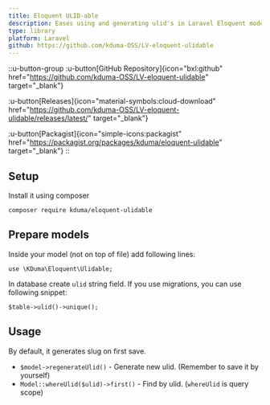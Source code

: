 ```yaml
---
title: Eloquent ULID-able
description: Eases using and generating ulid's in Laravel Eloquent models.
type: library
platform: Laravel
github: https://github.com/kduma-OSS/LV-eloquent-ulidable
---
```


::u-button-group
:u-button[GitHub Repository]{icon="bxl:github" href="https://github.com/kduma-OSS/LV-eloquent-ulidable" target="_blank"}

:u-button[Releases]{icon="material-symbols:cloud-download" href="https://github.com/kduma-OSS/LV-eloquent-ulidable/releases/latest/" target="_blank"}

:u-button[Packagist]{icon="simple-icons:packagist" href="https://packagist.org/packages/kduma/eloquent-ulidable" target="_blank"}
::

## Setup
Install it using composer

    composer require kduma/eloquent-ulidable

## Prepare models
Inside your model (not on top of file) add following lines:

    use \KDuma\Eloquent\Ulidable;

In database create `ulid` string field. If you use migrations, you can use following snippet:

    $table->ulid()->unique();

## Usage
By default, it generates slug on first save.

- `$model->regenerateUlid()` - Generate new ulid. (Remember to save it by yourself)
- `Model::whereUlid($ulid)->first()` - Find by ulid. (`whereUlid` is query scope)
